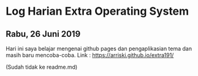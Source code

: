 # Log Harian Extra Operating System
## Rabu, 26 Juni 2019

Hari ini saya belajar mengenai github pages dan pengaplikasian tema dan masih baru mencoba-coba.
Link : https://arriski.github.io/extra191/

(Sudah tidak ke readme.md)
